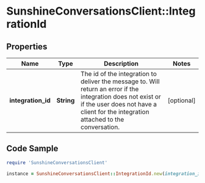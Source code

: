 # SunshineConversationsClient::IntegrationId

## Properties

Name | Type | Description | Notes
------------ | ------------- | ------------- | -------------
**integration_id** | **String** | The id of the integration to deliver the message to. Will return an error if the integration does not exist or if the user does not have a client for the integration attached to the conversation.  | [optional] 

## Code Sample

```ruby
require 'SunshineConversationsClient'

instance = SunshineConversationsClient::IntegrationId.new(integration_id: 582dedf230e788746891281a)
```


